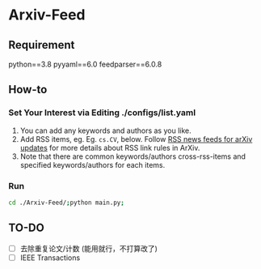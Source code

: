 # Arxiv-Feed
## Requirement
python==3.8
pyyaml==6.0
feedparser==6.0.8
## How-to
### Set Your Interest via Editing ./configs/list.yaml
1. You can add any keywords and authors as you like.
2. Add RSS items, eg. Eg. ```cs.CV```, below. Follow [RSS news feeds for arXiv updates](https://arxiv.org/help/rss) for more details about RSS link rules in ArXiv.
3. Note that there are common keywords/authors cross-rss-items and specified keywords/authors for each items.

### Run
```bash
cd ./Arxiv-Feed/;python main.py;
```

## TO-DO
- [ ] 去除重复论文/计数 (能用就行，不打算改了)
- [ ] IEEE Transactions